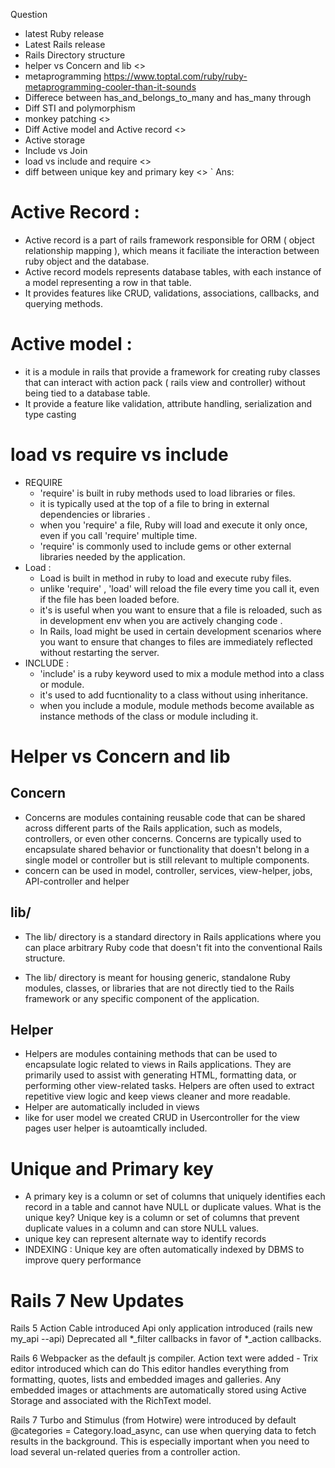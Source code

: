 Question 
- latest Ruby release 
- Latest Rails release 
- Rails Directory structure 
- helper vs Concern and lib <>
- metaprogramming https://www.toptal.com/ruby/ruby-metaprogramming-cooler-than-it-sounds
- Differece between has_and_belongs_to_many and has_many through 
- Diff STI and polymorphism 
- monkey patching <>
- Diff Active model and Active record <>
- Active storage 
- Include vs Join 
- load vs include and require <>
- diff between unique key and primary key <>
`
Ans:

# Active Record : 
- Active record is a part of rails framework responsible for ORM ( object relationship mapping ), which means it faciliate the interaction between ruby object and the database. 
- Active record models represents database tables, with each instance of a model representing a row in that table. 
- It provides features like CRUD, validations, associations, callbacks, and querying methods.

# Active model : 
- it is a module in rails that provide a framework for creating ruby classes that can interact with action pack ( rails view and controller) without being tied to a database table. 
- It provide a feature like validation, attribute handling, serialization and type casting 

# load vs require vs include 
- REQUIRE
    - 'require' is built in ruby methods used to load libraries or files. 
    - it is typically used at the top of a file to bring in external dependencies or libraries . 
    - when you 'require' a file, Ruby will load and execute it only once, even if you call 'require' multiple time. 
    - 'require' is commonly used to include gems or other external libraries needed by the application. 
- Load : 
    - Load is built in method in ruby to load and execute ruby files. 
    - unlike 'require' , 'load' will reload the file every time you call it, even if the file has been loaded before.
    - it's is useful when you want to ensure that a file is reloaded, such as in development env when you are actively changing code . 
    - In Rails, load might be used in certain development scenarios where you want to ensure that changes to files are immediately reflected without restarting the server.
- INCLUDE  :
    - 'include' is a ruby keyword used to mix a module method into a class or module. 
    - it's used to add fucntionality to a class without using inheritance. 
    - when you include a module, module methods become available as instance methods of the class or module including it. 

# Helper vs Concern and lib
## Concern 
- Concerns are modules containing reusable code that can be shared across different parts of the Rails application, such as models, controllers, or even other concerns. Concerns are typically used to encapsulate shared behavior or functionality that doesn't belong in a single model or controller but is still relevant to multiple components.
- concern can be used in model, controller, services, view-helper, jobs, API-controller and helper 

## lib/
- The lib/ directory is a standard directory in Rails applications where you can place arbitrary Ruby code that doesn't fit into the conventional Rails structure.

- The lib/ directory is meant for housing generic, standalone Ruby modules, classes, or libraries that are not directly tied to the Rails framework or any specific component of the application.

## Helper 
- Helpers are modules containing methods that can be used to encapsulate logic related to views in Rails applications. They are primarily used to assist with generating HTML, formatting data, or performing other view-related tasks. Helpers are often used to extract repetitive view logic and keep views cleaner and more readable.
- Helper are automatically included in views 
- like for user model we created CRUD in Usercontroller for the view pages user helper is autoamtically included.


# Unique and Primary key 
- A primary key is a column or set of columns that uniquely identifies each record in a table and cannot have NULL or duplicate values. What is the unique key? Unique key is a column or set of columns that prevent duplicate values in a column and can store NULL values.
- unique key can represent alternate way to identify records 
- INDEXING : Unique key are often automatically indexed by DBMS to improve query performance


# Rails 7 New Updates 

Rails 5
Action Cable introduced
Api only application introduced (rails new my_api --api)
Deprecated all *_filter callbacks in favor of *_action callbacks.


Rails 6
Webpacker as the default js compiler.
Action text were added - Trix editor introduced which can do This editor handles everything from formatting, quotes, lists and embedded images and galleries. Any embedded images or attachments are automatically stored using Active Storage and associated with the RichText model.


Rails 7
 Turbo and Stimulus (from Hotwire) were introduced by default
 @categories = Category.load_async,  can use when querying data to fetch results in the background. This is especially important when you need to load several un-related queries from a controller action.

# 